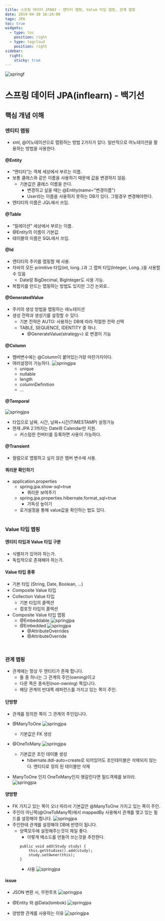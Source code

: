 ```yaml
---
title: 스프링 데이터 JPA03 - 엔티티 맵핑, Value 타입 맵핑, 관계 맵핑
date: 2019-04-30 16:24:09
tags: JPA
toc: true
widgets:
  - type: toc
    position: right
  - type: tagcloud
    position: right
sidebar:
  right:
    sticky: true
---
```

![springf](/images/jpa_logo.png)
# 스프링 데이터 JPA(inflearn) - 백기선 
## 핵심 개념 이해
<!-- more -->
### 엔티티 맵핑
- xml, @어노테이션으로 맵핑하는 방법 2가지가 있다. 일반적으로 어노테이션을 활용하는 방법을 사용한다.

#### @Entity
- “엔티티”는 객체 세상에서 부르는 이름.
- 보통 클래스와 같은 이름을 사용하기 때문에 값을 변경하지 않음.
    - 기본값은 클래스 이름을 쓴다.
        - 변경하고 싶을 때는 @Entity(name="변경이름")
        - User라는 이름을 사용하지 못하는 DB가 있다. 그럴경우 변경해야한다.
- 엔티티의 이름은 JQL에서 쓰임.

#### @Table
- “릴레이션" 세상에서 부르는 이름.
- @Entity의 이름이 기본값.
- 테이블의 이름은 SQL에서 쓰임.

#### @Id
- 엔티티의 주키를 맵핑할 때 사용.
- 자바의 모든 primitive 타입(int, long..)과 그 랩퍼 타입(Integer, Long..)을 사용할 수 있음
    - Date랑 BigDecimal, BigInteger도 사용 가능.
- 복합키를 만드는 맵핑하는 방법도 있지만 그건 논외로..

#### @GeneratedValue
- 주키의 생성 방법을 맵핑하는 애노테이션
- 생성 전략과 생성기를 설정할 수 있다.
    - 기본 전략은 AUTO: 사용하는 DB에 따라 적절한 전략 선택
    - TABLE, SEQUENCE, IDENTITY 중 하나.
        - @GenerateValue(strategy=) 로 변경이 가능

#### @Column
- 멤버변수에는 @Column이 붙어있는거랑 마찬가지이다.
- 여러설정이 가능하다. 
    ![springjpa](/images/jpa/jpa03-1.png)
    - unique
    - nullable
    - length
    - columnDefinition
    - ...

#### @Temporal
![springjpa](/images/jpa/jpa03-2.png)
- 타입으로 날짜, 시간, 날짜+시간(TIMESTAMP) 설정가능
- 현재 JPA 2.1까지는 Date와 Calendar만 지원.
    - 커스텀한 컨버터를 등록하면 사용이 가능하다.

#### @Transient
- 컬럼으로 맵핑하고 싶지 않은 멤버 변수에 사용.

#### 쿼리문 확인하기
- application.properties
    - spring.jpa.show-sql=true
        - 쿼리문 보여주기
    - spring.jpa.properties.hibernate.format_sql=true
        - 가독성 높이기
    - 로거설정을 통해 value값을 확인하는 법도 있다.
<br><br>

### Value 타입 맵핑

#### 엔티티 타입과 Value 타입 구분
- 식별자가 있어야 하는가.
- 독립적으로 존재해야 하는가.

#### Value 타입 종류
- 기본 타입 (String, Date, Boolean, ...)
- Composite Value 타입
- Collection Value 타입
    - 기본 타입의 콜렉션
    - 컴포짓 타입의 콜렉션
- Composite Value 타입 맵핑
    - @Embeddable
    ![springjpa](/images/jpa/jpa03-3.png)
    - @Embedded
        ![springjpa](/images/jpa/jpa03-4.png)
        - @AttributeOverrides
        - @AttributeOverride
<br>

### 관계 맵핑
- 관계에는 항상 두 엔티티가 존재 합니다.
    - 둘 중 하나는 그 관계의 주인(owning)이고
    - 다른 쪽은 종속된(non-owning) 쪽입니다.
    - 해당 관계의 반대쪽 레퍼런스를 가지고 있는 쪽이 주인.

#### 단방향
- 관계를 정의한 쪽이 그 관계의 주인입니다.

- @ManyToOne
    ![springjpa](/images/jpa/jpa03-8.png)
    - 기본값은 FK 생성

- @OneToMany
    ![springjpa](/images/jpa/jpa03-10.png)
    - 기본값은 조인 테이블 생성
        - hibernate.ddl-auto=create로 되어있어도 조인테이블은 삭제되지 않는다.
        엔티티로 정의 된 테이블만 삭제
- ManyToOne 인지 OneToMany인지 헷갈린다면 필드객체를 보아라.
    ![springjpa](/images/jpa/jpa03-9.png)

#### 양방향
- FK 가지고 있는 쪽이 오너 따라서 기본값은 @ManyToOne 가지고 있는 쪽이 주인.
- 주인이 아닌쪽(@OneToMany쪽)에서 mappedBy 사용해서 관계를 맺고 있는 필드를 설정해야 합니다.
    ![springjpa](/images/jpa/jpa03-11.png)
- 주인한테 관계를 설정해야 DB에 반영이 됩니다.
    - 양쪽모두에 설정해주는것이 제일 좋다.
        - 이렇게 메소드를 만들어 쓰는것을 추천한다.
        ```
        public void add(Study study) {
            this.getStudies().add(study);
            study.setOwner(this);
        }
        ```
        - 사용
        ![springjpa](/images/jpa/jpa03-12.png)
        
    
    

    
#### issue
- JSON 변환 시, 무한루프
    ![springjpa](/images/jpa/jpa03-6.png)
    
- @Entity 와 @Data(lombok)
    ![springjpa](/images/jpa/jpa03-5.png)

- 양방향 관계를 사용하는 이유
    ![springjpa](/images/jpa/jpa03-7.png)
<br>

